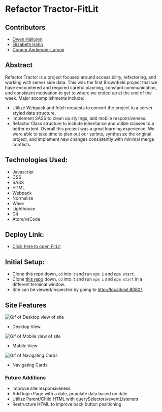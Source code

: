# Refactor Tractor-FitLit

## Contributors

* [Owen Hallgren](https://github.com/owenhallgren)
* [Elizabeth Hahn](https://github.com/elizhahn)
* [Connor Anderson-Larson](https://github.com/ConnorAndersonLarson)

## Abstract

Refactor Tractor is a project focused around accessibility, refactoring, and working with server side data. This was the first Brownfield project that we have encountered and required careful planning, constant communication, and consistent motivation to get to where we ended up at the end of the week. Major accomplishments include:
* Utilize Webpack and fetch requests to convert the project to a server styled data structure.
* Implement SASS to clean up stylings, add mobile responsiveness.
* Refactor Class structure to include inheritance and utilize classes to a better extent.
Overall this project was a great learning experience. We were able to take time to plan out our sprints, synthesize the original project, and implement new changes consistently with minimal merge conflicts.

## Technologies Used:

* Javascript
* CSS
* SASS
* HTML
* Webpack
* Normalize
* Wave
* Lighthouse
* Git
* Atom/vsCode


## Deploy Link:

* [Click here to open FitLit]()

## Initial Setup:

* Clone this repo down, `cd` into it and run `npm i` and `npm start`.
* Clone [this repo](https://github.com/turingschool-examples/fitlit-api) down, `cd` into it and run `npm i` and `npm start` in a different terminal window.
* Site can be viewed/inspected by going to [http://localhost:8080/](http://localhost:8080/).

## Site Features

<img src="/.github/desktop-view.gif" alt="Gif of Desktop view of site">

* Desktop View

<img src="/.github/mobile-view.gif" alt="Gif of Mobile view of site">

* Mobile View

<img src="/.github/view-card-info.gif" alt="Gif of Navigating Cards">

* Navigating Cards


### Future Additions

* Improve site responsiveness
* Add login Page with a date, populate data based on date
* Utilize Parent/Child HTML with querySelectors/eventListeners
* Restructure HTML to improve back button positioning
